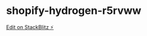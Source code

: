 # shopify-hydrogen-r5rvww

[Edit on StackBlitz ⚡️](https://stackblitz.com/edit/shopify-hydrogen-r5rvww)